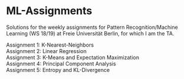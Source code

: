 # ML-Assignments

Solutions for the weekly assignments for Pattern Recognition/Machine Learning (WS 18/19) at Freie Universität Berlin, for which I am the TA.

Assignment 1: K-Nearest-Neighbors  
Assignment 2: Linear Regression  
Assignment 3: K-Means and Expectation Maximization  
Assignment 4: Principal Component Analysis  
Assignment 5: Entropy and KL-Divergence  
